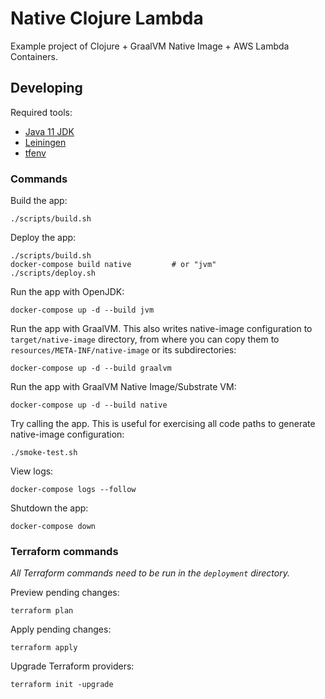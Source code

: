 # Native Clojure Lambda

Example project of Clojure + GraalVM Native Image + AWS Lambda Containers.

## Developing

Required tools:

- [Java 11 JDK](https://www.oracle.com/java/technologies/javase-downloads.html)
- [Leiningen](https://leiningen.org)
- [tfenv](https://github.com/tfutils/tfenv)

### Commands

Build the app:

    ./scripts/build.sh

Deploy the app:

    ./scripts/build.sh
    docker-compose build native         # or "jvm"
    ./scripts/deploy.sh

Run the app with OpenJDK:

    docker-compose up -d --build jvm

Run the app with GraalVM. This also writes native-image configuration to `target/native-image` directory, from where you
can copy them to `resources/META-INF/native-image` or its subdirectories:

    docker-compose up -d --build graalvm

Run the app with GraalVM Native Image/Substrate VM:

    docker-compose up -d --build native

Try calling the app. This is useful for exercising all code paths to generate native-image configuration:

    ./smoke-test.sh

View logs:

    docker-compose logs --follow

Shutdown the app:

    docker-compose down

### Terraform commands

*All Terraform commands need to be run in the `deployment` directory.*

Preview pending changes:

    terraform plan

Apply pending changes:

    terraform apply

Upgrade Terraform providers:

    terraform init -upgrade
